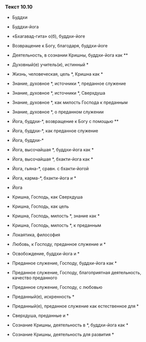 ### Текст 10.10

- Буддхи

- Буддхи-йога

- «Бхагавад-гита» о(б), буддхи-йоге

- Возвращение к Богу, благодаря, буддхи-йоге

- Деятельность, в сознании Кришны, буддхи-йога как **

- Духовный(е) учитель(и), истинный *

- Жизнь, человеческая, цель *, Кришна как *

- Знание, духовное *, источники *, преданное служение

- Знание, духовное *, источники *, Сверхдуша

- Знание, духовное *, как милость Господа к преданным

- Знание, духовное *, о преданном служении

- Йога, буддхи-*, возвращение к Богу с помощью **

- Йога, буддхи-*, как преданное служение

- Йога, буддхи-*

- Йога, высочайшая *, буддхи-йога как *

- Йога, высочайшая *, бхакти-йога как *

- Йога, гьяна-*, сравн. с бхакти-йогой

- Йога, карма-*, бхакти-йога и *

- Йога

- Кришна, Господь, как Сверхдуша

- Кришна, Господь, как цель

- Кришна, Господь, милость *, знание как *

- Кришна, Господь, милость *, к преданным

- Локаятика, философия

- Любовь, к Господу, преданное служение и *

- Освобождение, буддхи-йога и *

- Преданное служение, Господу, буддхи-йога как *

- Преданное служение, Господу, благоприятная деятельность, качество преданного

- Преданное служение, Господу, с любовью

- Преданный(е), искренность *

- Преданный(е), преданное служение как естественное для *

- Сверхдуша, преданные и *

- Сознание Кришны, деятельность в *, буддхи-йога как *

- Сознание Кришны, деятельность для развития *
	

